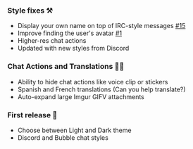 <h3>Style fixes ⚒</h3>
<ul>
    <li>Display your own name on top of IRC-style messages <a href="https://github.com/danbovey/Mess/issues/15">#15</a></li>
    <li>Improve finding the user's avatar <a href="https://github.com/danbovey/Mess/issues/1">#1</a></li>
    <li>Higher-res chat actions</li>
    <li>Updated with new styles from Discord</li>
</ul>

<h3>Chat Actions and Translations 🎤🎌</h3>
<ul>
    <li>Ability to hide chat actions like voice clip or stickers</li>
    <li>Spanish and French translations (Can you help translate?)</li>
    <li>Auto-expand large Imgur GIFV attachments</li>
</ul>

<h3>First release 🎉</h3>
<ul>
    <li>Choose between Light and Dark theme</li>
    <li>Discord and Bubble chat styles</li>
</ul>
